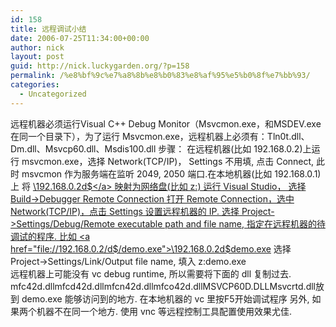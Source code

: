 ```yaml
---
id: 158
title: 远程调试小结
date: 2006-07-25T11:34:00+00:00
author: nick
layout: post
guid: http://nick.luckygarden.org/?p=158
permalink: /%e8%bf%9c%e7%a8%8b%e8%b0%83%e8%af%95%e5%b0%8f%e7%bb%93/
categories:
  - Uncategorized
---
```

远程机器必须运行Visual C++ Debug Monitor（Msvcmon.exe，和MSDEV.exe在同一个目录下），为了运行 Msvcmon.exe，远程机器上必须有：Tln0t.dll、Dm.dll、Msvcp60.dll、Msdis100.dll
步骤： 在远程机器(比如 192.168.0.2)上运行 msvcmon.exe，选择 Network(TCP/IP)， Settings 不用填, 点击 Connect, 此时 msvcmon 作为服务端在监听 2049, 2050 端口.在本地机器(比如 192.168.0.1)上 将 <a href="file://192.168.0.2/d$">\192.168.0.2d$</a> 映射为网络盘(比如 z:) 运行 Visual Studio，  选择 Build->Debugger Remote Connection 打开 Remote Connection，选中 Network(TCP/IP)，点击 Settings 设置远程机器的 IP.  选择 Project->Settings/Debug/Remote executable path and file name, 指定在远程机器的待调试的程序. 比如 <a href="file://192.168.0.2/d$/demo.exe">\192.168.0.2d$demo.exe</a>  选择 Project->Settings/Link/Output file name, 填入 z:demo.exe  
远程机器上可能没有 vc debug runtime, 所以需要将下面的 dll 复制过去. mfc42d.dllmfcd42d.dllmfcn42d.dllmfco42d.dllMSVCP60D.DLLMsvcrtd.dll放到 demo.exe 能够访问到的地方.
在本地机器的 vc 里按F5开始调试程序 另外, 如果两个机器不在同一个地方. 使用 vnc 等远程控制工具配置使用效果尤佳. 
